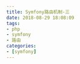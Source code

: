 ```yaml
---
title: Symfony路由机制-三
date: 2018-08-29 18:08:09
tags:
- php
- symfony
- 路由
categories:
- [symfony]
---
```

